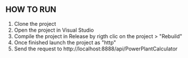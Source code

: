 ﻿## HOW TO RUN
1. Clone the project
2. Open the project in Visual Studio
2. Compile the project in Release by rigth clic on the project > "Rebuild"
3. Once finished launch the project as "http"
4. Send the request to http://localhost:8888/api/PowerPlantCalculator 